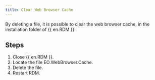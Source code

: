 ```yaml
---
title: Clear Web Browser Cache
---
```

By deleting a file, it is possible to clear the web browser cache, in the installation folder of {{ en.RDM }}.

## Steps

1. Close {{ en.RDM }}.
2. Locate the file EO.WebBrowser.Cache.
3. Delete the file.
4. Restart RDM.
